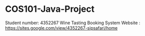 # COS101-Java-Project
Student number: 4352267
Wine Tasting Booking System
Website : https://sites.google.com/view/4352267-sipsafari/home
